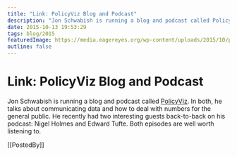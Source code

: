 ```yaml
---
title: "Link: PolicyViz Blog and Podcast"
description: "Jon Schwabish is running a blog and podcast called PolicyViz. In both, he talks about communicating data and how to deal with numbers for the general public. He recently had two interesting guests back-to-back on his podcast: Nigel Holmes and Edward Tufte. Both episodes are well worth listening to."
date: 2015-10-13 19:53:29
tags: blog/2015
featuredImage: https://media.eagereyes.org/wp-content/uploads/2015/10/policyviz-teaser.jpg
outline: false
---
```


# Link: PolicyViz Blog and Podcast

Jon Schwabish is running a blog and podcast called <a href="https://policyviz.com">PolicyViz</a>. In both, he talks about communicating data and how to deal with numbers for the general public. He recently had two interesting guests back-to-back on his podcast: Nigel Holmes and Edward Tufte. Both episodes are well worth listening to.

[[PostedBy]]

